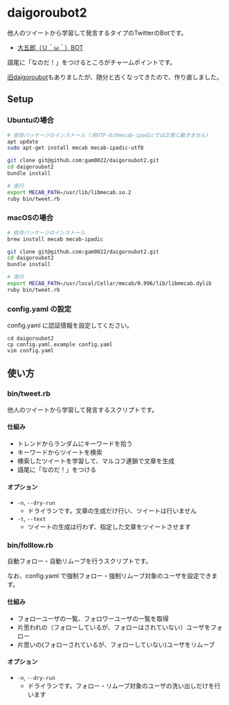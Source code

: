 # daigoroubot2

他人のツイートから学習して発言するタイプのTwitterのBotです。

- [大五郎（Ｕ＾ω＾）BOT](https://twitter.com/daigoroubot)

語尾に「なのだ！」をつけるところがチャームポイントです。

[旧daigoroubot](https://github.com/gam0022/daigoroubot)もありましたが、随分と古くなってきたので、作り直しました。

## Setup

### Ubuntuの場合

```bash
# 依存パッケージのインストール (非UTF-8のmecab-ipadicでは正常に動きません)
apt update
sudo apt-get install mecab mecab-ipadic-utf8

git clone git@github.com:gam0022/daigoroubot2.git
cd daigoroubot2
bundle install

# 実行
export MECAB_PATH=/usr/lib/libmecab.so.2
ruby bin/tweet.rb
```

### macOSの場合

```bash
# 依存パッケージのインストール
brew install mecab mecab-ipadic

git clone git@github.com:gam0022/daigoroubot2.git
cd daigoroubot2
bundle install

# 実行
export MECAB_PATH=/usr/local/Cellar/mecab/0.996/lib/libmecab.dylib
ruby bin/tweet.rb
```


### config.yaml の設定

config.yaml に認証情報を設定してください。

```
cd daigoroubot2
cp config.yaml.example config.yaml
vim config.yaml
```

## 使い方

### bin/tweet.rb

他人のツイートから学習して発言するスクリプトです。

#### 仕組み

- トレンドからランダムにキーワードを拾う
- キーワードからツイートを検索
- 検索したツイートを学習して、マルコフ連鎖で文章を生成
- 語尾に「なのだ！」をつける

#### オプション

- `-n`, `--dry-run`
  - ドライランです。文章の生成だけ行い、ツイートは行いません
- `-t`, `--text`
  - ツイートの生成は行わず、指定した文章をツイートさせます

### bin/folllow.rb

自動フォロー・自動リムーブを行うスクリプトです。

なお、config.yaml で強制フォロー・強制リムーブ対象のユーザを設定できます。

#### 仕組み

- フォローユーザの一覧、フォロワーユーザの一覧を取得
- 片思われの（フォローしているが、フォローはされていない）ユーザをフォロー
- 片思いの(フォローされているが、フォローしていない)ユーザをリムーブ

#### オプション

- `-n`, `--dry-run`
  - ドライランです。フォロー・リムーブ対象のユーザの洗い出しだけを行います
